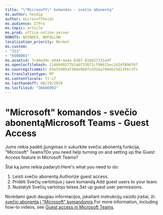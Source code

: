 ```yaml
---
title: "\"Microsoft\" komandos - svečio abonentą"
ms.author: heidip
author: microsoftheidi
ms.audience: ITPro
ms.topic: article
ms.prod: office-online-server
ROBOTS: NOINDEX, NOFOLLOW
localization_priority: Normal
ms.custom:
- "311"
- "6500001"
ms.assetid: 7c44ed9c-e944-4a4a-b36f-81b637131a9f
ms.openlocfilehash: 114b6402f7b2a6f33671cf90415ec142df096f67
ms.sourcegitcommit: b3e55405af384e868fcd32ea794eb15d1356c3fc
ms.translationtype: MT
ms.contentlocale: lt-LT
ms.lasthandoff: 08/29/2019
ms.locfileid: "36666992"
---
```

# <a name="microsoft-teams---guest-access"></a><span data-ttu-id="ddab7-102">"Microsoft" komandos - svečio abonentą</span><span class="sxs-lookup"><span data-stu-id="ddab7-102">Microsoft Teams - Guest Access</span></span>

<span data-ttu-id="ddab7-103">Jums reikia padėti įjungimas ir sukurkite svečio abonentą funkcija, "Microsoft" Teams?</span><span class="sxs-lookup"><span data-stu-id="ddab7-103">Do you need help turning on and setting up the Guest Access feature in Microsoft Teams?</span></span>

<span data-ttu-id="ddab7-104">Štai ką jums reikia padaryti:</span><span class="sxs-lookup"><span data-stu-id="ddab7-104">Here's what you need to do:</span></span>

1. <span data-ttu-id="ddab7-105">Leisti svečio abonentą.</span><span class="sxs-lookup"><span data-stu-id="ddab7-105">Authorize guest access.</span></span>
1. <span data-ttu-id="ddab7-106">Pridėti Svečių vartotojus į savo komandą.</span><span class="sxs-lookup"><span data-stu-id="ddab7-106">Add guest users to your team.</span></span>
1. <span data-ttu-id="ddab7-107">Nustatyti Svečių vartotojo teises.</span><span class="sxs-lookup"><span data-stu-id="ddab7-107">Set up guest user permissions.</span></span>

<span data-ttu-id="ddab7-108">Norėdami gauti daugiau informacijos, įskaitant instrukcijų vaizdo įrašai, žr. [svečio abonentą į "Microsoft" komandomis](https://docs.microsoft.com/microsoftteams/guest-access).</span><span class="sxs-lookup"><span data-stu-id="ddab7-108">For more information, including how-to videos, see [Guest access in Microsoft Teams](https://docs.microsoft.com/microsoftteams/guest-access).</span></span>
